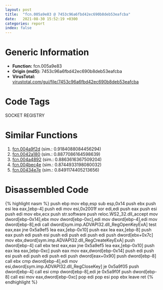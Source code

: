 ```yaml
---
layout: post
title:  "fcn.005a9e83 @ 7453c96a6fbd42ec690b8deb53eafcba"
date:   2021-08-30 15:52:19 +0300
categories: report
index: false
---
```


# Generic Information
- **Function:** fcn.005a9e83
- **Origin (md5):** 7453c96a6fbd42ec690b8deb53eafcba
- **VirusTotal:** [virustotal.com/gui/file/7453c96a6fbd42ec690b8deb53eafcba][virustotal_ref]

# Code Tags
<span class="tag" id="SOCKET">SOCKET</span>
<span class="tag" id="REGISTRY">REGISTRY</span>


# Similar Functions

1. [fcn.004a9f2d][similar_1_ref] (sim.: 0.9184088084456294)
2. [fcn.0042a180][similar_2_ref] (sim.: 0.8877086164598639)
3. [fcn.004a4892][similar_3_ref] (sim.: 0.8863616367509204)
4. [fcn.004bec4e][similar_4_ref] (sim.: 0.8744933198080032)
5. [fcn.00434e7e][similar_5_ref] (sim.: 0.8491174405213656)


# Disassembled Code

{% highlight nasm %}
push ebp
mov ebp,esp
sub esp,0x14
push ebx
push esi
lea eax,[ebp-4]
push edi
mov esi,0x2001f
xor edi,edi
push eax
push esi
push edi
mov ebx,ecx
push str.software
push reloc.WS2_32.dll_accept
mov dword[ebp-0x14],ebx
mov dword[ebp-0xc],edi
mov dword[ebp-4],edi
mov dword[ebp-8],edi
call dword[sym.imp.ADVAPI32.dll_RegOpenKeyExA]
test eax,eax
jne 0x5a9ef5
lea eax,[ebp-0x10]
push eax
lea eax,[ebp-8]
push eax
push edi
push esi
push edi
push edi
push edi
push dword[ebx+0x7c]
mov ebx,dword[sym.imp.ADVAPI32.dll_RegCreateKeyExA]
push dword[ebp-4]
call ebx
test eax,eax
jne 0x5a9ef5
lea eax,[ebp-0x10]
push eax
lea eax,[ebp-0xc]
push eax
mov eax,dword[ebp-0x14]
push edi
push esi
push edi
push edi
push edi
push dword[eax+0x90]
push dword[ebp-8]
call ebx
cmp dword[ebp-4],edi
mov esi,dword[sym.imp.ADVAPI32.dll_RegCloseKey]
je 0x5a9f05
push dword[ebp-4]
call esi
cmp dword[ebp-8],edi
je 0x5a9f0f
push dword[ebp-8]
call esi
mov eax,dword[ebp-0xc]
pop edi
pop esi
pop ebx
leave 
ret 
{% endhighlight %}


[similar_1_ref]: /report/fcn.004a9f2d@a9fa810a69d3f4d771518b9f44e2d98d
[similar_2_ref]: /report/fcn.0042a180@fac4f0be03ac37bd8be7ef737cdcee10
[similar_3_ref]: /report/fcn.004a4892@18980bd3439a28c3ca084fb94b418e27
[similar_4_ref]: /report/fcn.004bec4e@3e981d1767f44f5fe2446a49ffe52f4e
[similar_5_ref]: /report/fcn.00434e7e@44e1ffcf4e71f4505c09d520fd75f1e4
[virustotal_ref]: https://www.virustotal.com/gui/file/7453c96a6fbd42ec690b8deb53eafcba